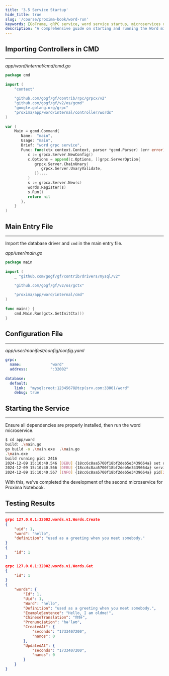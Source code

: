 ```yaml
---
title: '3.5 Service Startup'
hide_title: true
slug: '/course/proxima-book/word-run'
keywords: [GoFrame, gRPC service, word service startup, microservices deployment, service registration, etcd integration]
description: "A comprehensive guide on starting and running the Word microservice, including service registration configuration, gRPC service setup, and health check implementation."
---
```


## Importing Controllers in CMD
---
*app/word/internal/cmd/cmd.go*
```go
package cmd  
  
import (  
    "context"  
  
    "github.com/gogf/gf/contrib/rpc/grpcx/v2"
    "github.com/gogf/gf/v2/os/gcmd"
    "google.golang.org/grpc"
    "proxima/app/word/internal/controller/words"
)  
  
var (  
    Main = gcmd.Command{  
       Name:  "main",  
       Usage: "main",  
       Brief: "word grpc service",  
       Func: func(ctx context.Context, parser *gcmd.Parser) (err error) {  
          c := grpcx.Server.NewConfig()  
          c.Options = append(c.Options, []grpc.ServerOption{  
             grpcx.Server.ChainUnary(  
                grpcx.Server.UnaryValidate,  
             )}...,  
          )  
          s := grpcx.Server.New(c)  
          words.Register(s)  
          s.Run()  
          return nil  
       },  
    }  
)
```

## Main Entry File
---
Import the database driver and `cmd` in the main entry file.

*app/user/main.go*
```go
package main  
  
import (  
    _ "github.com/gogf/gf/contrib/drivers/mysql/v2" 

    "github.com/gogf/gf/v2/os/gctx"  
    
    "proxima/app/word/internal/cmd"
)  
  
func main() {  
    cmd.Main.Run(gctx.GetInitCtx())  
}
```

## Configuration File
---
*app/user/manifest/config/config.yaml*
```yaml
grpc:  
  name:             "word"
  address:          ":32002"
  
database:  
  default:  
    link:  "mysql:root:12345678@tcp(srv.com:3306)/word"  
    debug: true
```

## Starting the Service
---
Ensure all dependencies are properly installed, then run the word microservice.

```bash
$ cd app/word
build: .\main.go
go build -o .\main.exe  .\main.go
.\main.exe 
build running pid: 2416
2024-12-09 15:10:40.546 [DEBU] {18cc6c8aa5700f18bf2deb5e3439664a} set default registry using file registry as no custom registry set, path: C:\Users\half\AppData\Local\Temp\gsvc
2024-12-09 15:10:40.566 [DEBU] {18cc6c8aa5700f18bf2deb5e3439664a} service register: &{Head: Deployment: Namespace: Name:word Version: Endpoints:192.168.10.98:32002 Metadata:map[protocol:grpc]}
2024-12-09 15:10:40.567 [INFO] {18cc6c8aa5700f18bf2deb5e3439664a} pid[2416]: grpc server started listening on [:32002]
```

With this, we've completed the development of the second microservice for Proxima Notebook.

## Testing Results
---
```json
grpc 127.0.0.1:32002.words.v1.Words.Create
{
    "uid": 1,
    "word": "hello",
    "definition": "used as a greeting when you meet somebody."
}
{
    "id": 1
}

grpc 127.0.0.1:32002.words.v1.Words.Get
{
    "id": 1
}
{
    "words": {
        "Id": 1,
        "Uid": 1,
        "Word": "hello",
        "Definition": "used as a greeting when you meet somebody.",
        "ExampleSentence": "Hello, I am oldme!",
        "ChineseTranslation": "你好",
        "Pronunciation": "həˈləʊ",
        "CreatedAt": {
            "seconds": "1733407200",
            "nanos": 0
        },
        "UpdatedAt": {
            "seconds": "1733407200",
            "nanos": 0
        }
    }
}
